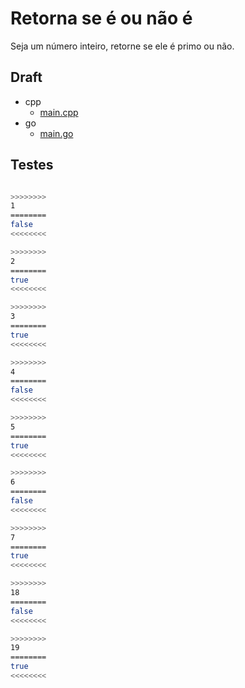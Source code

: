# Retorna se é ou não é

Seja um número inteiro, retorne se ele é primo ou não.

## Draft

<!-- links .cache/draft -->
- cpp
  - [main.cpp](.cache/draft/cpp/main.cpp)
- go
  - [main.go](.cache/draft/go/main.go)
<!-- links -->

## Testes

```bash

>>>>>>>>
1
========
false
<<<<<<<<

>>>>>>>>
2
========
true
<<<<<<<<

>>>>>>>>
3
========
true
<<<<<<<<

>>>>>>>>
4
========
false
<<<<<<<<

>>>>>>>>
5
========
true
<<<<<<<<

>>>>>>>>
6
========
false
<<<<<<<<

>>>>>>>>
7
========
true
<<<<<<<<

>>>>>>>>
18
========
false
<<<<<<<<

>>>>>>>>
19
========
true
<<<<<<<<

```

